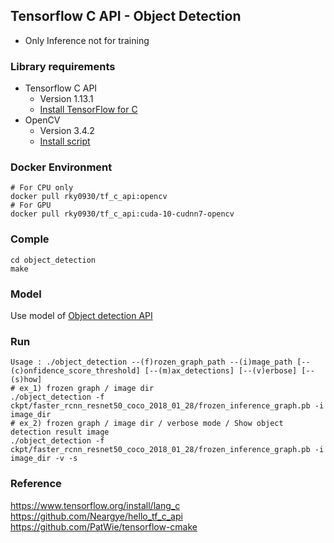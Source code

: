 ## Tensorflow C API - Object Detection
 - Only Inference not for training
 
### Library requirements
- Tensorflow C API
  - Version 1.13.1
  - [Install TensorFlow for C](https://www.tensorflow.org/install/lang_c)
- OpenCV
  - Version 3.4.2
  - [Install script](scripts/opencv_install.sh)

### Docker Environment
```
# For CPU only
docker pull rky0930/tf_c_api:opencv
# For GPU 
docker pull rky0930/tf_c_api:cuda-10-cudnn7-opencv
```

### Comple
```
cd object_detection
make
```
### Model 
Use model of [Object detection API](https://github.com/tensorflow/models/tree/master/research/object_detection)

### Run
```
Usage : ./object_detection --(f)rozen_graph_path --(i)mage_path [--(c)onfidence_score_threshold] [--(m)ax_detections] [--(v)erbose] [--(s)how]
# ex_1) frozen graph / image dir 
./object_detection -f ckpt/faster_rcnn_resnet50_coco_2018_01_28/frozen_inference_graph.pb -i image_dir
# ex_2) frozen graph / image dir / verbose mode / Show object detection result image
./object_detection -f ckpt/faster_rcnn_resnet50_coco_2018_01_28/frozen_inference_graph.pb -i image_dir -v -s
```

### Reference
https://www.tensorflow.org/install/lang_c  
https://github.com/Neargye/hello_tf_c_api  
https://github.com/PatWie/tensorflow-cmake  
